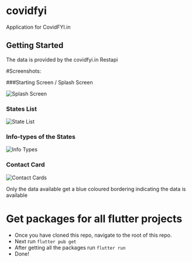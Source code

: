 # covidfyi

Application for CovidFYI.in

## Getting Started

The data is provided by the covidfyi.in Restapi

#Screenshots:

###Starting Screen / Splash Screen

![Splash Screen](../master/assets/Screen1.png)

### States List

![State List](../master/assets/Screen2.png)

### Info-types of the States

![Info Types](../master/assets/Screen3.png)


### Contact Card

![Contact Cards](../master/assets/Screen4.png)


Only the data available get a blue coloured bordering indicating the data is available



# Get packages for all flutter projects

- Once you have cloned this repo, navigate to the root of this repo.
- Next run `flutter pub get`
- After getting all the packages run `flutter run`
- Done!



